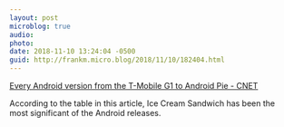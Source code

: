 ```yaml
---
layout: post
microblog: true
audio: 
photo: 
date: 2018-11-10 13:24:04 -0500
guid: http://frankm.micro.blog/2018/11/10/182404.html
---
```

[Every Android version from the T-Mobile G1 to Android Pie - CNET](https://www.cnet.com/news/every-google-android-version-from-the-t-mobile-g1-to-android-pie/#ftag=CAD590a51e)

According to the table in this article, Ice Cream Sandwich has been the most significant of the Android releases. 
